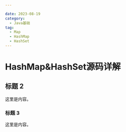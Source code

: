```yaml
---

date: 2023-08-19
category:
  - Java基础
tag:
  - Map
  - HashMap
  - HashSet
---
```


# HashMap&HashSet源码详解

## 标题 2

这里是内容。

### 标题 3

这里是内容。

